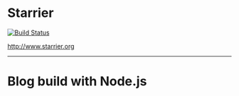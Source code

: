 # Starrier
[![Build Status](https://travis-ci.org/Starrier/Starrier.svg?branch=master)](https://travis-ci.org/Starrier/Starrier)

http://www.starrier.org

----


# Blog build with Node.js


